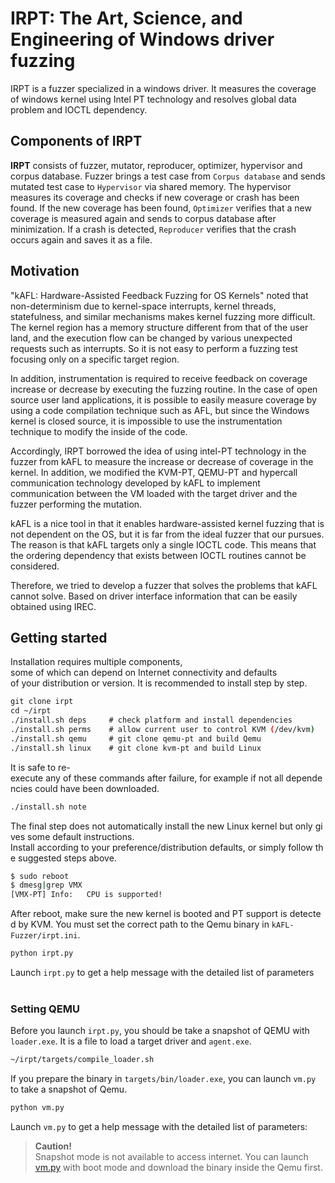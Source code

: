 # IRPT: The Art, Science, and Engineering of Windows driver fuzzing
IRPT is a fuzzer specialized in a windows driver. It measures the coverage of windows kernel using Intel PT technology and resolves global data problem and IOCTL dependency.

## Components of IRPT
**IRPT** consists of fuzzer, mutator, reproducer, optimizer, hypervisor and corpus database. Fuzzer brings a test case from `Corpus database` and sends mutated test case to `Hypervisor` via shared memory. The hypervisor measures its coverage and checks if new coverage or crash has been found. If the new coverage has been found, `Optimizer` verifies that a new coverage is measured again and sends to corpus database after minimization. If a crash is detected, `Reproducer` verifies that the crash occurs again and saves it as a file.

## Motivation
"kAFL: Hardware-Assisted Feedback Fuzzing for OS Kernels" noted that non-determinism due to kernel-space interrupts, kernel threads, statefulness, and similar mechanisms makes kernel fuzzing more difficult. The kernel region has a memory structure different from that of the user land, and the execution flow can be changed by various unexpected requests such as interrupts. So it is not easy to perform a fuzzing test focusing only on a specific target region.

In addition, instrumentation is required to receive feedback on coverage increase or decrease by executing the fuzzing routine. In the case of open source user land applications, it is possible to easily measure coverage by using a code compilation technique such as AFL, but since the Windows kernel is closed source, it is impossible to use the instrumentation technique to modify the inside of the code.

Accordingly, IRPT borrowed the idea of using intel-PT technology in the fuzzer from kAFL to measure the increase or decrease of coverage in the kernel. In addition, we modified the KVM-PT, QEMU-PT and hypercall communication technology developed by kAFL to implement communication between the VM loaded with the target driver and the fuzzer performing the mutation.

kAFL is a nice tool in that it enables hardware-assisted kernel fuzzing that is not dependent on the OS, but it is far from the ideal fuzzer that our pursues. The reason is that kAFL targets only a single IOCTL code. This means that the ordering dependency that exists between IOCTL routines cannot be considered.

Therefore, we tried to develop a fuzzer that solves the problems that kAFL cannot solve. Based on driver interface information that can be easily obtained using IREC.

## Getting started
Installation requires multiple components, some of which can depend on Internet connectivity and defaults 
of your distribution or version. It is recommended to install step by step. 

```bash
git clone irpt
cd ~/irpt
./install.sh deps     # check platform and install dependencies
./install.sh perms    # allow current user to control KVM (/dev/kvm)
./install.sh qemu     # git clone qemu-pt and build Qemu
./install.sh linux    # git clone kvm-pt and build Linux
```
It is safe to re-execute any of these commands after failure, for example if not all dependencies could have been downloaded.

```bash
./install.sh note
```
The final step does not automatically install the new Linux kernel but only gives some default instructions.
Install according to your preference/distribution defaults, or simply follow the suggested steps above.


```bash
$ sudo reboot
$ dmesg|grep VMX
[VMX-PT] Info:   CPU is supported!
```
After reboot, make sure the new kernel is booted and PT support is detected by KVM.
You must set the correct path to the Qemu binary in `kAFL-Fuzzer/irpt.ini`.


```bash
python irpt.py
```
Launch `irpt.py` to get a help message with the detailed list of parameters
<br><br>

### Setting QEMU
Before you launch `irpt.py`, you should be take a snapshot of QEMU with `loader.exe`.
It is a file to load a target driver and `agent.exe`.

```bash
~/irpt/targets/compile_loader.sh
```
If you prepare the binary in `targets/bin/loader.exe`, you can launch `vm.py` to take a snapshot of Qemu. 


```bash
python vm.py
```
Launch `vm.py` to get a help message with the detailed list of parameters:


> **Caution!** <br> Snapshot mode is not available to access internet. You can launch [vm.py](http://vm.py) with boot mode and download the binary inside the Qemu first.